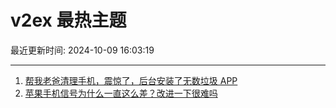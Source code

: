 # v2ex 最热主题

最近更新时间: 2024-10-09 16:03:19

--- 
1. [帮我老爸清理手机，震惊了，后台安装了无数垃圾 APP](https://www.v2ex.com/t/1078415) 
2. [苹果手机信号为什么一直这么差？改进一下很难吗](https://www.v2ex.com/t/1078422) 
